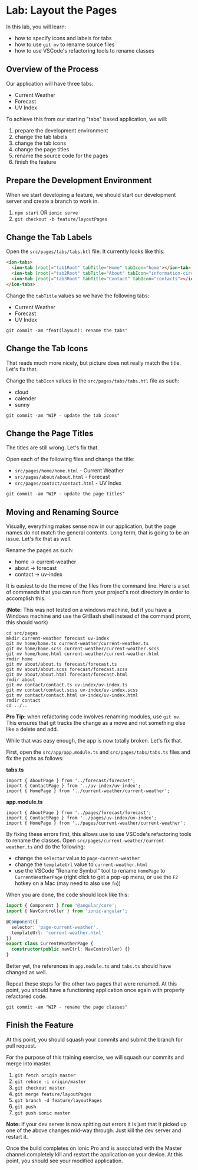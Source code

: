 # Lab: Layout the Pages

In this lab, you will learn:

* how to specify icons and labels for tabs
* how to use `git mv` to rename source files
* how to use VSCode's refactoring tools to rename classes


## Overview of the Process

Our application will have three tabs:

* Current Weather
* Forecast
* UV Index


To achieve this from our starting "tabs" based application, we will:

1. prepare the development environment
1. change the tab labels
1. change the tab icons
1. change the page titles
1. rename the source code for the pages
1. finish the feature

## Prepare the Development Environment

When we start developing a feature, we should start our development server and create a branch to work in.

1. `npm start` OR `ionic serve`
1. `git checkout -b feature/layoutPages`

## Change the Tab Labels

Open the `src/pages/tabs/tabs.htl` file. It currently looks like this:

```html
<ion-tabs>
  <ion-tab [root]="tab1Root" tabTitle="Home" tabIcon="home"></ion-tab>
  <ion-tab [root]="tab2Root" tabTitle="About" tabIcon="information-circle"></ion-tab>
  <ion-tab [root]="tab3Root" tabTitle="Contact" tabIcon="contacts"></ion-tab>
</ion-tabs>
```

Change the `tabTitle` values so we have the following tabs:

* Current Weather
* Forecast
* UV Index

`git commit -am "feat(layout): rename the tabs"`


## Change the Tab Icons

That reads much more nicely, but picture does not really match the title. Let's fix that.

Change the `tabIcon` values in the `src/pages/tabs/tabs.htl` file as such:

* cloud
* calender
* sunny

`git commit -am "WIP - update the tab icons"`

## Change the Page Titles

The titles are still wrong. Let's fix that.

Open each of the following files and change the title:

* `src/pages/home/home.html` - Current Weather
* `src/pages/about/about.html` - Forecast 
* `src/pages/contact/contact.html` - UV Index 

`git commit -am "WIP - update the page titles"`

## Moving and Renaming Source

Visually, everything makes sense now in our application, but the page names do not match the general contents. Long term, that is going to be an issue. Let's fix that as well.

Rename the pages as such:

* home -> current-weather
* about -> forecast
* contact -> uv-index

It is easiest to do the move of the files from the command line. Here is a set of commands that you can run from your project's root directory in order to accomplish this.

(**Note:** This was not tested on a windows machine, but if you have a Windows machine and use the GitBash shell instead of the command promt, this should work)

```
cd src/pages
mkdir current-weather forecast uv-index
git mv home/home.ts current-weather/current-weather.ts
git mv home/home.scss current-weather/current-weather.scss
git mv home/home.html current-weather/current-weather.html
rmdir home
git mv about/about.ts forecast/forecast.ts
git mv about/about.scss forecast/forecast.scss
git mv about/about.html forecast/forecast.html
rmdir about
git mv contact/contact.ts uv-index/uv-index.ts
git mv contact/contact.scss uv-index/uv-index.scss
git mv contact/contact.html uv-index/uv-index.html
rmdir contact
cd ../..
```

**Pro Tip:** when refactoring code involves renaming modules, use `git mv`. This ensures that git tracks the change as a move and not something else like a delete and add.

While that was easy enough, the app is now totally broken. Let's fix that.

First, open the `src/app/app.module.ts` and `src/pages/tabs/tabs.ts` files and fix the paths as follows:

**tabs.ts**

```
import { AboutPage } from '../forecast/forecast';
import { ContactPage } from '../uv-index/uv-index';
import { HomePage } from '../current-weather/current-weather';
```

**app.module.ts**

```
import { AboutPage } from '../pages/forecast/forecast';
import { ContactPage } from '../pages/uv-index/uv-index';
import { HomePage } from '../pages/current-weather/current-weather';
```

By fixing these errors first, this allows use to use VSCode's refactoring tools to rename the classes. Open `src/pages/current-weather/current-weather.ts` and do the following:

* change the `selector` value to `page-current-weather`
* change the `templateUrl` value to `current-weather.html`
* use the VSCode "Rename Symbol" tool to rename `HomePage` to `CurrentWeatherPage` (right click to get a pop-up menu, or use the `F2` hotkey on a Mac (may need to also use `fn`))

When you are done, the code should look like this:

```TypeScript
import { Component } from '@angular/core';
import { NavController } from 'ionic-angular';

@Component({
  selector: 'page-current-weather',
  templateUrl: 'current-weather.html'
})
export class CurrentWeatherPage {
  constructor(public navCtrl: NavController) {}
}
```

Better yet, the references in `app.module.ts` and `tabs.ts` should have changed as well.

Repeat these steps for the other two pages that were renamed. At this point, you should have a functioning application once again with properly refactored code.

`git commit -am "WIP - rename the page classes"`

## Finish the Feature

At this point, you should squash your commits and submit the branch for pull request.

For the purpose of this training exercise, we will squash our commits and merge into master.

1. `git fetch origin master`
1. `git rebase -i origin/master`
1. `git checkout master`
1. `git merge feature/layoutPages`
1. `git branch -d feature/layoutPages`
1. `git push`
1. `git push ionic master`

**Note:** If your dev server is now spitting out errors it is just that it picked up one of the above changes mid-way through. Just kill the dev server and restart it.

Once the build completes on Ionic Pro and is associated with the Master channel completely kill and restart the application on your device. At this point, you should see your modified application.